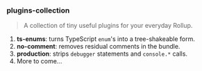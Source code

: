 ### plugins-collection

> A collection of tiny useful plugins for your everyday Rollup.

1. **ts-enums**: turns TypeScript `enum`'s into a tree-shakeable form.
1. **no-comment**: removes residual comments in the bundle.
1. **production**: strips `debugger` statements and `console.*` calls.
1. More to come...
